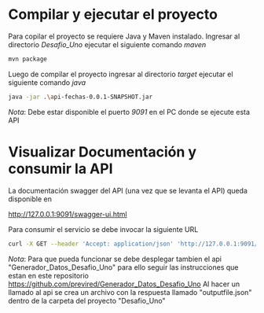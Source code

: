 
# Compilar y ejecutar el proyecto

Para copilar el proyecto se requiere Java y Maven instalado.
Ingresar al directorio *Desafio_Uno* ejecutar el siguiente comando *maven*

```bash
mvn package
```

Luego de compilar el proyecto ingresar al directorio *target* ejecutar el siguiente comando *java*

```bash
java -jar .\api-fechas-0.0.1-SNAPSHOT.jar
```
*Nota*:
Debe estar disponible el puerto *9091* en el PC donde se ejecute esta API

# Visualizar Documentación y consumir la API

La documentación swagger del API (una vez que se levanta el API) queda disponible en

http://127.0.0.1:9091/swagger-ui.html

Para consumir el servicio se debe invocar la siguiente URL

```bash
curl -X GET --header 'Accept: application/json' 'http://127.0.0.1:9091/apiFecha/generarFechasFaltantes/'
```

*Nota*:
Para que pueda funcionar se debe desplegar tambien el api "Generador_Datos_Desafio_Uno" para ello seguir las instrucciones que estan en este repositorio https://github.com/previred/Generador_Datos_Desafio_Uno
Al hacer un llamado al api se crea un archivo con la respuesta llamado "outputfile.json" dentro de la carpeta del proyecto "Desafio_Uno"
